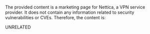 The provided content is a marketing page for Nettica, a VPN service provider. It does not contain any information related to security vulnerabilities or CVEs. Therefore, the content is:

UNRELATED